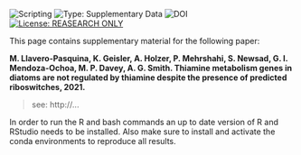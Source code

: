 ![Scripting](https://img.shields.io/badge/Language-R-red.svg) ![Type: Supplementary Data](https://img.shields.io/badge/Type-Supplementary_data-blue.svg) ![DOI](https://img.shields.io/badge/DOI-...-green.svg) [![License: REASEARCH ONLY](https://img.shields.io/badge/License-RESEARCH-yellow.svg)](LICENSE)

This page contains supplementary material for the following paper:

**M. Llavero-Pasquina, K. Geisler, A. Holzer, P. Mehrshahi, S. Newsad, G. I. Mendoza-Ochoa, M. P. Davey, A. G. Smith. Thiamine metabolism genes in diatoms are not regulated by thiamine despite the presence of predicted riboswitches, 2021.**

> see: http://...

In order to run the R and bash commands an up to date version of R and RStudio needs to be installed. Also make sure to install and activate the conda environments to reproduce all results.
